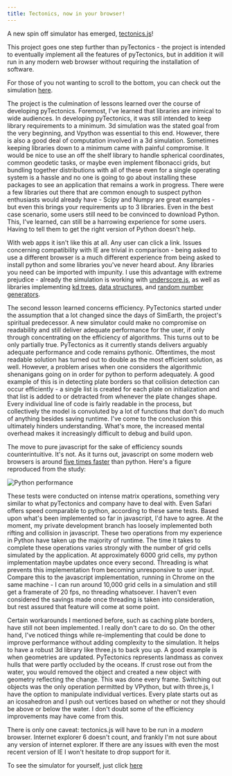 ```yaml
---
title: Tectonics, now in your browser!
---
```

A new spin off simulator has emerged, [tectonics.js](https://github.com/davidson16807/tectonics.js)!

This project goes one step further than pyTectonics - the project is intended to eventually implement all the features of pyTectonics, but in addition it will run in any modern web browser without requiring the installation of software. 

For those of you not wanting to scroll to the bottom, you can check out the simulation [here](http://davidson16807.github.io/tectonics.js).

The project is the culmination of lessons learned over the course of developing pyTectonics. Foremost, I've learned that libraries are inimical to wide audiences. In developing pyTectonics, it was still intended to keep library requirements to a minimum. 3d simulation was the stated goal from the very beginning, and Vpython was essential to this end. However, there is also a good deal of computation involved in a 3d simulation. Sometimes keeping libraries down to a minimum came with painful compromise. It would be nice to use an off the shelf library to handle spherical coordinates, common geodetic tasks, or maybe even implement fibonacci grids, but bundling together distributions with all of these even for a single operating system is a hassle and no one is going to go about installing these packages to see an application that remains a work in progress. There were a few libraries out there that are common enough to suspect python enthusiasts would already have - Scipy and Numpy are great examples - but even this brings your requirements up to 3 libraries. Even in the best case scenario, some users still need to be convinced to download Python. This, I've learned, can still be a harrowing experience for some users. Having to tell them to get the right version of Python doesn't help.

With web apps it isn't like this at all. Any user can click a link. Issues concerning compatibility with IE are trivial in comparison - being asked to use a different browser is a much different experience from being asked to install python and some libraries you've never heard about. Any libraries you need can be imported with impunity. I use this advantage with extreme prejudice - already the simulation is working with [underscore.js](http://underscorejs.org/), as well as libraries implementing [kd trees](https://code.google.com/p/kdtree/), [data structures](https://github.com/mauriciosantos/buckets), and [random number generators](http://simjs.com/random.html).

The second lesson learned concerns efficiency. PyTectonics started under the assumption that a lot changed since the days of SimEarth, the project's spiritual predecessor. A new simulator could make no compromise on readability and still deliver adequate performance for the user, if only through concentrating on the efficiency of algorithms. This turns out to be only partially true. PyTectonics as it currently stands delivers arguably adequate performance and code remains pythonic. Oftentimes, the most readable solution has turned out to double as the most efficient solution, as well. However, a problem arises when one considers the algorithmic shenanigans going on in order for python to perform adequately. A good example of this is in detecting plate borders so that collision detection can occur efficiently - a single list is created for each plate on initialization and that list is added to or detracted from whenever the plate changes shape. Every individual line of code is fairly readable in the process, but collectively the model is convoluted by a lot of functions that don't do much of anything besides saving runtime. I've come to the conclusion this ultimately hinders understanding. What's more, the increased mental overhead makes it increasingly difficult to debug and build upon.

The move to pure javascript for the sake of efficiency sounds counterintuitive. It's not. As it turns out, javascript on some modern web browsers is around [five times faster](http://dvschroeder.blogspot.com/2013/07/java-vs-javascript-vs-python.html) than python. Here's a figure reproduced from the study:

![Python performance](http://2.bp.blogspot.com/-BcemgfpuSvQ/UfCyESwcPKI/AAAAAAAAA9Q/a2qKDpvmZN8/s400/LatticeBoltzmannPerformanceGraph.png)

These tests were conducted on intense matrix operations, something very similar to what pyTectonics and company have to deal with. Even Safari offers speed comparable to python, according to these same tests. Based upon what's been implemented so far in javascript, I'd have to agree. At the moment, my private development branch has loosely implemented both rifting and collision in javascript. These two operations from my experience in Python have taken up the majority of runtime. The time it takes to complete these operations varies strongly with the number of grid cells simulated by the application. At approximately 6000 grid cells, my python implementation maybe updates once every second. Threading is what prevents this implementation from becoming unresponsive to user input. Compare this to the javascript implementation, running in Chrome on the same machine - I can run around 10,000 grid cells in a simulation and still get a framerate of 20 fps, no threading whatsoever. I haven't even considered the savings made once threading is taken into consideration, but rest assured that feature will come at some point. 

Certain workarounds I mentioned before, such as caching plate borders, have still not been implemented. I really don't care to do so. On the other hand, I've noticed things while re-implementing that could be done to improve performance without adding complexity to the simulation. It helps to have a robust 3d library like three.js to back you up. A good example is when geometries are updated. PyTectonics represents landmass as convex hulls that were partly occluded by the oceans. If crust rose out from the water, you would removed the object and created a new object with geometry reflecting the change. This was done every frame. Switching out objects was the only operation permitted by VPython, but with three.js, I have the option to manipulate individual vertices. Every plate starts out as an icosahedron and I push out vertices based on whether or not they should be above or below the water. I don't doubt some of the efficiency improvements may have come from this.

There is only one caveat: tectonics.js will have to be run in a *modern* browser. Internet explorer 6 doesn't count, and frankly I'm not sure about any version of internet explorer. If there are any issues with even the most recent version of IE I won't hesitate to drop support for it. 

To see the simulator for yourself, just click [here](http://davidson16807.github.io/tectonics.js)